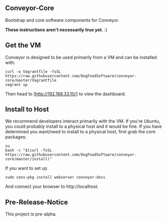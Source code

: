 Conveyor-Core
-------------

Bootstrap and core software components for Conveyor.

**These instructions aren't necessarily true yet.** :)

## Get the VM

Conveyor is designed to be used primarily from a VM and can be installed with:

```
curl -o Vagrantfile -fsSL https://raw.githubusercontent.com/DogFoodSoftware/conveyor-core/master/Vagrantfile
vagrant up
```

Then head to [http://192.168.33.10/] to view the dashboard.

## Install to Host

We recommend developers interact primarily with the VM. If you're Ubuntu, you could probably install to a physical host and it would be fine. If you have determined you want/need to install to a physical host, first grab the core packages:

```
su
bash -c "$(curl -fsSL https://raw.githubusercontent.com/DogFoodSoftware/conveyor-core/master/install)"
```

If you want to set up 

```
sudo conv-pkg install webserver conveyor-docs
```

And connect your browser to http://localhost.

Pre-Release-Notice
------------------

This project is pre-alpha.

